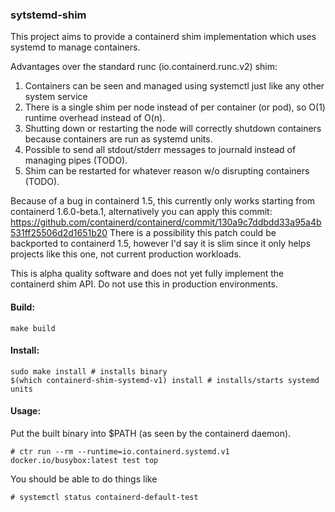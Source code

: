 ### sytstemd-shim

This project aims to provide a containerd shim implementation which uses systemd to manage containers.

Advantages over the standard runc (io.containerd.runc.v2) shim:

1. Containers can be seen and managed using systemctl just like any other system service
2. There is a single shim per node instead of per container (or pod), so O(1) runtime overhead instead of O(n).
3. Shutting down or restarting the node will correctly shutdown containers because containers are run as systemd units.
4. Possible to send all stdout/stderr messages to journald instead of managing pipes (TODO).
5. Shim can be restarted for whatever reason w/o disrupting containers (TODO).

Because of a bug in containerd 1.5, this currently only works starting from
containerd 1.6.0-beta.1, alternatively you can apply this commit:
https://github.com/containerd/containerd/commit/130a9c7ddbdd33a95a4b531ff25506d2d1651b20
There is a possibility this patch could be backported to containerd 1.5, however
I'd say it is slim since it only helps projects like this one, not current
production workloads.

This is alpha quality software and does not yet fully implement the containerd shim API.
Do not use this in production environments.

#### Build:

```shell
make build
```

#### Install:
```shell
sudo make install # installs binary
$(which containerd-shim-systemd-v1) install # installs/starts systemd units
```

#### Usage:

Put the built binary into $PATH (as seen by the containerd daemon).

```shell
# ctr run --rm --runtime=io.containerd.systemd.v1 docker.io/busybox:latest test top
```

You should be able to do things like

```shell
# systemctl status containerd-default-test
```